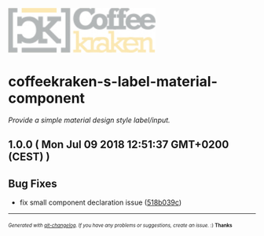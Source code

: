 <img width="300px" src=".resources/coffeekraken-logo.jpg" />

# coffeekraken-s-label-material-component

_Provide a simple material design style label/input._

## 1.0.0  ( Mon Jul 09 2018 12:51:37 GMT+0200 (CEST) )


## Bug Fixes
  - fix small component declaration issue
  ([518b039c](git@github.com:Coffeekraken/s-label-material-component/commit/518b039cd9d5e926b6a654a7a9c91f4acf80e601))





---
<sub><sup>*Generated with [git-changelog](https://github.com/rafinskipg/git-changelog). If you have any problems or suggestions, create an issue.* :) **Thanks** </sub></sup>

